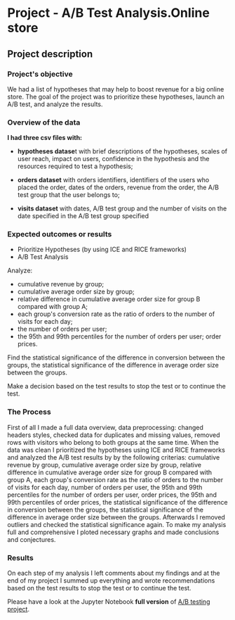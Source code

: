 # Project - A/B Test Analysis.Online store
##  Project description
###  Project's objective

We had a list of hypotheses that may help to boost revenue for a big online store. The goal of the project was  to prioritize these hypotheses, launch an A/B test, and analyze the results.

###  Overview of the data

**I had three csv files with:**

- **hypotheses datase**t with brief descriptions of the hypotheses, scales of user reach, impact on users, confidence in the hypothesis and the resources required to test a hypothesis;

- **orders dataset** with orders identifiers, identifiers of the users who placed the order, dates of the orders, revenue from the order, the A/B test group that the user belongs to;

- **visits dataset** with dates, A/B test group and the number of visits on the date specified in the A/B test group specified

 
###  Expected outcomes or results
- Prioritize Hypotheses (by using ICE and RICE frameworks)
- A/B Test Analysis 
  
Analyze:

- cumulative revenue by group;
- cumulative average order size by group;
- relative difference in cumulative average order size for group B compared with group A;
- each group's conversion rate as the ratio of orders to the number of visits for each day;
- the number of orders per user;
- the 95th and 99th percentiles for the number of orders per user;
order prices.

Find the statistical significance of the difference in conversion between the groups, the statistical significance of the difference in average order size between the groups.

Make a decision based on the test results to stop the test or to continue the test.

### The Process

First of all I made a full data overview, data preprocessing: changed headers styles, checked data for duplicates and missing values, removed rows with visitors who belong to both groups at the same time. When the data was clean I prioritized the hypotheses using ICE and RICE frameworks and analyzed the A/B test results by  by the following criterias: cumulative revenue by group, cumulative average order size by group, relative difference in cumulative average order size for group B compared with group A, each group's conversion rate as the ratio of orders to the number of visits for each day, number of orders per user, the 95th and 99th percentiles for the number of orders per user, order prices, the 95th and 99th percentiles of order prices, the statistical significance of the difference in conversion between the groups, the statistical significance of the difference in average order size between the groups. Afterwards I removed outliers and checked the statistical significance again. To make my analysis full and comprehensive I ploted necessary graphs and made conclusions and conjectures.


### Results

On each step of my analysis I left comments about my findings and at the end of my project I summed up everything and wrote recommendations based on the test results to stop the test or to continue the test.

Please have a look at the Jupyter Notebook **full version** of [A/B testing project](https://nbviewer.org/github/AnnaMogilevskiy/TripleTen_projects/blob/main/AB_testing/AB_testing_project.ipynb).



